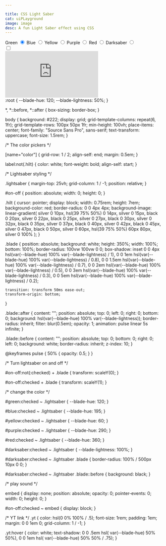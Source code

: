 ```yaml
---

title: CSS Light Saber
cat: uiPLayground
image: image
desc: A fun Light Saber effect using CSS
---
```


<html-code>
<label for="green">Green</label>
<input type="radio" id="green" name="color" checked>
<label for="blue">Blue</label>
<input type="radio" id="blue" name="color">
<label for="yellow">Yellow</label>
<input type="radio" id="yellow" name="color">
<label for="purple">Purple</label>
<input type="radio" id="purple" name="color">
<label for="red">Red</label>
<input type="radio" id="red" name="color">
<label for="darksaber">Darksaber</label>
<input type="radio" id="darksaber" name="color">

<div class="lightsaber">
  <input type="checkbox" id="on-off">
  <div class="blade"></div>
  <label class="hilt" for="on-off">
  </label>
  <embed src="https://assets.codepen.io/308367/coolsaber.mp3" type="">
</div>
</html-code>

<css-code>
:root {
    --blade-hue: 120;
    --blade-lightness: 50%;
  }
  
  *,
  *::before,
  *::after {
    box-sizing: border-box;
  }
  
  body {
    background: #222;
    display: grid;
    grid-template-columns: repeat(6, 1fr);
    grid-template-rows: 100px 50px 1fr;
    min-height: 100vh;
    place-items: center;
    font-family: "Source Sans Pro", sans-serif;
    text-transform: uppercase;
    font-size: 1.5rem;
  }
  
  /* The color pickers */
  
  [name="color"] {
    grid-row: 1 / 2;
    align-self: end;
    margin: 0.5em;
  }
  
  label:not(.hilt) {
    color: white;
    font-weight: bold;
    align-self: start;
  }
  
  /* Lightsaber styling */
  
  .lightsaber {
    margin-top: 25vh;
    grid-column: 1 / -1;
    position: relative;
  }
  
  #on-off {
    position: absolute;
    width: 0;
    height: 0;
  }
  
  .hilt {
    cursor: pointer;
    display: block;
    width: 0.75rem;
    height: 7rem;
    background-color: red;
    border-radius: 0 0 4px 4px;
    background-image: linear-gradient(
      silver 0 10px,
      hsl(39 75% 50%) 0 14px,
      silver 0 15px,
      black 0 20px,
      silver 0 22px,
      black 0 25px,
      silver 0 27px,
      black 0 30px,
      silver 0 32px,
      black 0 35px,
      silver 0 37px,
      black 0 40px,
      silver 0 42px,
      black 0 45px,
      silver 0 47px,
      black 0 50px,
      silver 0 60px,
      hsl(39 75% 50%) 60px 80px,
      silver 0 100%
    );
  }
  
  .blade {
    position: absolute;
    background: white;
    height: 350%;
    width: 100%;
    bottom: 100%;
    border-radius: 100vw 100vw 0 0;
    box-shadow: inset 0 0 4px
        hsl(var(--blade-hue) 100% var(--blade-lightness) / 1),
      0 0 1em hsl(var(--blade-hue) 100% var(--blade-lightness) / 0.8),
      0 0 1.5em hsl(var(--blade-hue) 100% var(--blade-lightness) / 0.7),
      0 0 2em hsl(var(--blade-hue) 100% var(--blade-lightness) / 0.5),
      0 0 3em hsl(var(--blade-hue) 100% var(--blade-lightness) / 0.3),
      0 0 5em hsl(var(--blade-hue) 100% var(--blade-lightness) / 0.2);
  
    transition: transform 50ms ease-out;
    transform-origin: bottom;
  }
  
  .blade::after {
    content: "";
    position: absolute;
    top: 0;
    left: 0;
    right: 0;
    bottom: 0;
    background: hsl(var(--blade-hue) 100% var(--blade-lightness));
    border-radius: inherit;
    filter: blur(0.5em);
    opacity: 1;
    animation: pulse linear 5s infinite;
  }
  
  .blade::before {
    content: "";
    position: absolute;
    top: 0;
    bottom: 0;
    right: 0;
    left: 0;
    background: white;
    border-radius: inherit;
    z-index: 10;
  }
  
  @keyframes pulse {
    50% {
      opacity: 0.5;
    }
  }
  
  /* Turn lightsaber on and off */
  
  #on-off:not(:checked) + .blade {
    transform: scaleY(0);
  }
  
  #on-off:checked + .blade {
    transform: scaleY(1);
  }
  
  /* change the color */
  
  #green:checked ~ .lightsaber {
    --blade-hue: 120;
  }
  
  #blue:checked ~ .lightsaber {
    --blade-hue: 195;
  }
  
  #yellow:checked ~ .lightsaber {
    --blade-hue: 60;
  }
  
  #purple:checked ~ .lightsaber {
    --blade-hue: 290;
  }
  
  #red:checked ~ .lightsaber {
    --blade-hue: 360;
  }
  
  #darksaber:checked ~ .lightsaber {
    --blade-lightness: 100%;
  }
  
  #darksaber:checked ~ .lightsaber .blade {
    border-radius: 100% / 500px 10px 0 0;
  }
  
  #darksaber:checked ~ .lightsaber .blade::before {
    background: black;
  }
  
  /* play sound */
  
  embed {
    display: none;
    position: absolute;
    opacity: 0;
    pointer-events: 0;
    width: 0;
    height: 0;
  }
  
  #on-off:checked ~ embed {
    display: block;
  }
  
  
  /* YT link */
  .yt {
    color: hsl(0 0% 100% / .5);
    font-size: 1rem;
    padding: 1em;
    margin: 0 0 1em 0;
    grid-column: 1 / -1;
  }
  
  .yt:hover {
    color: white;
    text-shadow:
      0 0 .5em hsl( var(--blade-hue) 50% 50%),
      0 0 1em hsl( var(--blade-hue) 50% 50% / .75);
  }
</css-code>